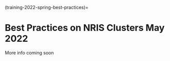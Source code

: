 (training-2022-spring-best-practices)=

# Best Practices on NRIS Clusters May 2022


More info coming soon
